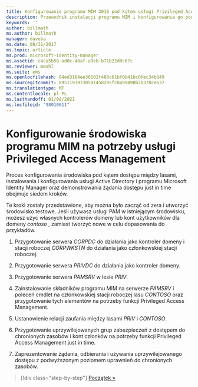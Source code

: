 ```yaml
---
title: Konfigurowanie programu MIM 2016 pod kątem usługi Privileged Access Management | Dokumentacja firmy Microsoft
description: Przewodnik instalacji programu MIM i konfigurowania go pod kątem usługi Privileged Access Management.
keywords: ''
author: billmath
ms.author: billmath
manager: daveba
ms.date: 08/31/2017
ms.topic: article
ms.prod: microsoft-identity-manager
ms.assetid: c4ca5b58-ad0c-48af-a9eb-b71b22d0c67c
ms.reviewer: mwahl
ms.suite: ems
ms.openlocfilehash: 64ed3184ee38102f488c61bf0b41bc0fec34b049
ms.sourcegitcommit: 89511939730501458295fc8499490b2b378ce637
ms.translationtype: MT
ms.contentlocale: pl-PL
ms.lasthandoff: 01/08/2021
ms.locfileid: "98010611"
---
```

# <a name="configure-the-mim-environment-for-privileged-access-management"></a>Konfigurowanie środowiska programu MIM na potrzeby usługi Privileged Access Management

Proces konfigurowania środowiska pod kątem dostępu między lasami, instalowania i konfigurowania usługi Active Directory i programu Microsoft Identity Manager oraz demonstrowania żądania dostępu just in time obejmuje siedem kroków.

Te kroki zostały przedstawione, aby można było zacząć od zera i utworzyć środowisko testowe. Jeśli używasz usługi PAM w istniejącym środowisku, możesz użyć własnych kontrolerów domeny lub kont użytkowników dla domeny *contoso* , zamiast tworzyć nowe w celu dopasowania do przykładów.

1. Przygotowanie serwera *CORPDC* do działania jako kontroler domeny i stacji roboczej *CORPWKSTN* do działania jako członkowskiej stacji roboczej.

2. Przygotowanie serwera *PRIVDC* do działania jako kontroler domeny.

3.  Przygotowanie serwera *PAMSRV* w lesie *PRIV*.

4.  Zainstalowanie składników programu MIM na serwerze *PAMSRV* i poleceń cmdlet na członkowskiej stacji roboczej lasu *CONTOSO* oraz przygotowanie tych elementów na potrzeby funkcji Privileged Access Management.

5.  Ustanowienie relacji zaufania między lasami *PRIV* i *CONTOSO*.

6.  Przygotowanie uprzywilejowanych grup zabezpieczeń z dostępem do chronionych zasobów i kont członków na potrzeby funkcji Privileged Access Management just in time.

7.  Zaprezentowanie żądania, odbierania i używania uprzywilejowanego dostępu z podwyższonym poziomem uprawnień do chronionych zasobów.

> [!div class="step-by-step"]
> [Początek »](step-1-prepare-corp-domain.md)
